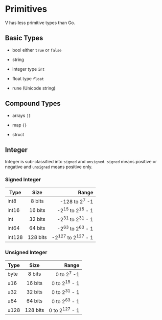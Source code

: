 # Primitives

V has less primitive types than Go.

## Basic Types

- bool either `true` or `false`

- string

- integer type `int`

- float type `float`

- rune (Unicode string)

## Compound Types

- arrays `[]`

- map `{}`

- struct

## Integer

Integer is sub-classified into `signed` and `unsigned`. `signed` means positive or negative and `unsigned` means positive only.

### Signed Integer

| Type   |   Size   |                                   Range |
| ------ | :------: | --------------------------------------: |
| int8   |  8 bits  |                -128 to 2<sup>7</sup> -1 |
| int16  | 16 bits  |   -2<sup>15</sup> to 2<sup>15</sup> - 1 |
| int    | 32 bits  |   -2<sup>31</sup> to 2<sup>31</sup> - 1 |
| int64  | 64 bits  |   -2<sup>63</sup> to 2<sup>63</sup> - 1 |
| int128 | 128 bits | -2<sup>127</sup> to 2<sup>127</sup> - 1 |

### Unsigned Integer

| Type |   Size   |                    Range |
| ---- | :------: | -----------------------: |
| byte |  8 bits  |    0 to 2<sup>7</sup> -1 |
| u16  | 16 bits  |  0 to 2<sup>15</sup> - 1 |
| u32  | 32 bits  |  0 to 2<sup>31</sup> - 1 |
| u64  | 64 bits  |  0 to 2<sup>63</sup> - 1 |
| u128 | 128 bits | 0 to 2<sup>127</sup> - 1 |
